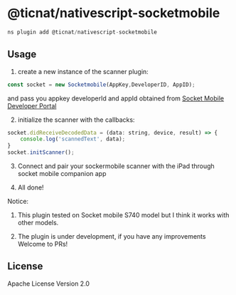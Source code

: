 # @ticnat/nativescript-socketmobile

```javascript
ns plugin add @ticnat/nativescript-socketmobile
```

## Usage

1. create a new instance of the scanner plugin:

```javascript
const socket = new Socketmobile(AppKey,DeveloperID, AppID);
```
and pass you appkey developerId and appId obtained from [Socket Mobile Developer Portal](https://www.socketmobile.com/developers/portal)

2. initialize the scanner with the callbacks:

```javascript
socket.didReceiveDecodedData = (data: string, device, result) => {
    console.log('scannedText', data);
}
socket.initScanner();

```

3. Connect and pair your sockermobile scanner with the iPad through socket mobile companion app

4. All done!


Notice:

1. This plugin tested on Socket mobile S740 model but I think it works with other models.

2. The plugin is under development, if you have any improvements Welcome to PRs!
## License

Apache License Version 2.0
